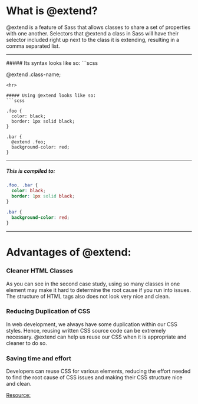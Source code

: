 # What is @extend?

@extend is a feature of Sass that allows classes to share a set of properties
with one another. Selectors that @extend a class in Sass will have their selector
included right up next to the class it is extending, resulting in a comma separated
list.
<hr>
##### Its syntax looks like so:
```scss

  @extend .class-name;

```
<hr>

##### Using @extend looks like so:
```scss

.foo {
  color: black;
  border: 1px solid black;
}

.bar {
  @extend .foo;
  background-color: red;
}

```
<hr>

##### This is compiled to:
```scss
.foo, .bar {
  color: black;
  border: 1px solid black;
}

.bar {
  background-color: red;
}
```
<hr>

# Advantages of @extend:

### Cleaner HTML Classes
As you can see in the second case study, using so many classes in one element
may make it hard to determine the root cause if you run into issues. The structure
of HTML tags also does not look very nice and clean.

### Reducing Duplication of CSS
In web development, we always have some duplication within our CSS styles. Hence,
reusing written CSS source code can be extremely necessary. @extend can help us
reuse our CSS when it is appropriate and cleaner to do so.

### Saving time and effort
Developers can reuse CSS for various elements, reducing the effort needed to find
the root cause of CSS issues and making their CSS structure nice and clean.

[Resource:](https://www.sitepoint.com/the-benefits-of-inheritance-via-extend-in-sass/)
